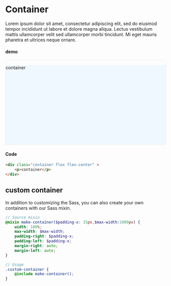# Container

Lorem ipsum dolor sit amet, consectetur adipiscing elit, sed do eiusmod tempor incididunt ut labore et dolore magna
aliqua. Lectus vestibulum mattis ullamcorper velit sed ullamcorper morbi tincidunt. Mi eget mauris pharetra et ultrices
neque ornare.



#### demo

<div class="demo px-5 my-4" style="border: 1px solid #eee;">
    <div class="container flex f-center" style="height: 250px;    width: auto;
    background: aliceblue;">
        <p>container</p>
    </div>
</div>

#### Code

```html
<div class="container flex flex-center" >
    <p>container</p>
</div>
```

## custom container

In addition to customizing the Sass, you can also create your own containers with our Sass mixin.


```scss
// Source mixin
@mixin make-container($padding-x: 15px,$max-width:1000px) {
    width: 100%;
    max-width: $max-width;
    padding-right: $padding-x;
    padding-left: $padding-x;
    margin-right: auto;
    margin-left: auto;
}

// Usage
.custom-container {
    @include make-container();
}
```